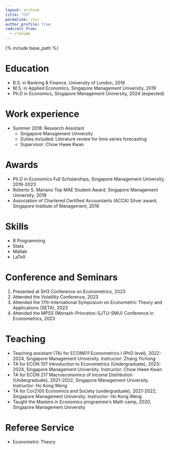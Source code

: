```yaml
---
layout: archive
title: "CV"
permalink: /cv/
author_profile: true
redirect_from:
  - /resume
---
```


{% include base_path %}

Education
======
* B.S. in Banking & Finance, University of London, 2016
* M.S. in Applied Economics, Singapore Management University, 2019
* Ph.D in Economics, Singapore Management University, 2024 (expected)

Work experience
======
* Summer 2018: Research Assistant
  * Singapore Management University
  * Duties included: Literature review for time series forecasting
  * Supervisor: Chow Hwee Kwan

Awards
======
* Ph.D in Economics Full Scholarships, Singapore Management University, 2019-2023
* Roberto S. Mariano Top MAE Student Award, Singapore Management University, 2019
* Association of Chartered Certified Accountants (ACCA) Silver award, Singapore Institute of Management, 2016
  
Skills
======
* R Programming
* Stata
* Matlab
* LaTeX

  
Conference and Seminars
======
1. Presented at SH3 Conference on Econometrics, 2023
2. Attended the Volatility Conference, 2023
3. Attended the 17th International Symposium on Econometric Theory and Applications (SETA), 2023
4. Attended the MPSS (Monash-Princeton-SJTU-SMU) Conference in Econometrics, 2023
  
Teaching
======
* Teaching assistant (TA) for ECON611 Econometrics I (PhD level), 2022-2024, Singapore Management University. 			Instructor: Zhang Yichong
* TA for ECON 107 Introduction to Econometrics (Undergraduate), 2023-2024, Singapore Management University. 			Instructor: Chow Hwee Kwan
* TA for ECON 217 Macroeconomics of Income Distribution (Undergraduate), 2021-2022, Singapore Management University. 	Instructor: Ho Kong Weng
* TA for Cor2100 Economics and Society (undergraduate), 2021-2022, Singapore Management University. 				Instructor: Ho Kong Weng
* Taught the Masters in Economics programme's Math camp, 2020, Singapore Management University
  
Referee Service
======
* Econometric Theory 

